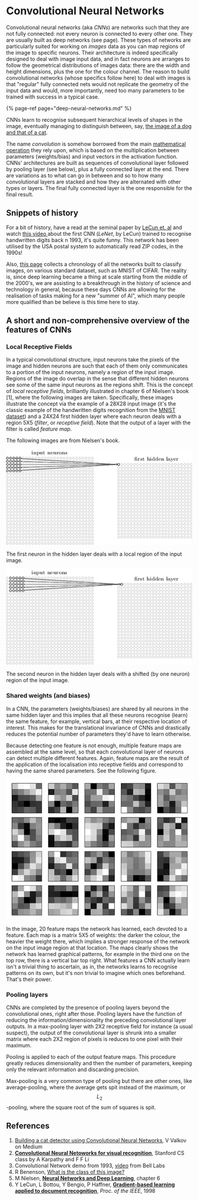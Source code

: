 # Convolutional Neural Networks

Convolutional neural networks \(aka _CNNs_\) are networks such that they are not fully connected: not every neuron is connected to every other one. They are usually built as deep networks \(see page\). These types of networks are particularly suited for working on _images_ data as you can map regions of the image to specific neurons. Their architecture is indeed specifically designed to deal with image input data, and in fact neurons are arranges to follow the geometrical distributions of images data: there are the width and height dimensions, plus the one for the colour channel. The reason to build convolutional networks \(whose specifics follow here\) to deal with images is that "regular" fully connected nets would not replicate the geometry of the input data and would, more importantly, need too many parameters to be trained with success in a typical case.

{% page-ref page="deep-neural-networks.md" %}

CNNs learn to recognise subsequent hierarchical levels of shapes in the image, eventually managing to distinguish between, say, [the image of a dog and that of a cat](convolutional-neural-networks.md#references).

The name _convolution_ is somehow borrowed from the main [mathematical operation](https://en.wikipedia.org/wiki/Convolution) they rely upon, which is based on the multiplication between parameters \(weights/bias\) and input vectors in the activation function. CNNs' architectures are built as sequences of convolutional layer followed by pooling layer \(see below\), plus a fully connected layer at the end. There are variations as to what can go in between and so to how many convolutional layers are stacked and how they are alternated with other types or layers. The final fully connected layer is the one responsible for the final result.

## Snippets of history

For a bit of history, have a read at the seminal paper by [LeCun et. al](convolutional-neural-networks.md#snippets-of-history) and watch [this video ](https://www.youtube.com/watch?v=FwFduRA_L6Q)about the first CNN \(_LeNet_, by LeCun\) trained to recognise handwritten digits back n 1993, it's quite funny. This network has been utilised by the USA postal system to automatically read ZIP codes, in the 1990s!

Also, [this page](convolutional-neural-networks.md#references) collects a chronology of all the networks built to classify images, on various standard dataset, such as MNIST of CIFAR. The reality is, since deep learning became a thing at scale starting from the middle of the 2000's, we are assisting to a breakthrough in the history of science and technology in general, because these days CNNs are allowing for the realisation of tasks making for a new "summer of AI", which many people more qualified than be believe is this time here to stay.

## A short and non-comprehensive overview of the features of CNNs

### Local Receptive Fields

In a typical convolutional structure, input neurons take the pixels of the image and hidden neurons are such that each of them only communicates to a portion of the input neurons, namely a region of the input image. Regions of the image do overlap in the sense that different hidden neurons see some of the same input neurons as the regions shift. This is the concept of _local receptive fields_, brilliantly illustrated in chapter 6 of Nielsen's book \[1\], where the following images are taken. Specifically, these images illustrate the concept via the example of a 28X28 input image \(it's the classic example of the handwritten digits recognition from the [MNIST dataset](http://yann.lecun.com/exdb/mnist/)\) and a 24X24 first hidden layer where each neuron deals with a region 5X5 \(_filter_, or _receptive field_\). Note that the output of a layer with the filter is called _feature map_.

The following images are from Nielsen's book.

![Image from the book by M Nielsen. ](../../.gitbook/assets/lrf1.png)

The first neuron in the hidden layer deals with a local region of the input image.

![Image from the book by M Nielsen. ](../../.gitbook/assets/lrf2.png)

The second neuron in the hidden layer deals with a shifted \(by one neuron\) region of the input image.

###  Shared weights \(and biases\)

In a CNN, the parameters \(weights/biases\) are shared by all neurons in the same hidden layer and this implies that all these neurons recognise \(learn\) the same feature, for example, vertical bars, at their respective location of interest. This makes for the translational invariance of CNNs and drastically reduces the potential number of parameters they'd have to learn otherwise.

Because detecting one feature is not enough, multiple feature maps are assembled at the same level, so that each convolutional layer of neurons can detect multiple different features. Again, feature maps are the result of the application of the localisation into receptive fields and correspond to having the same shared parameters. See the following figure.

![](../../.gitbook/assets/cnn_featmaps.png)

 In the image, 20 feature maps the network has learned, each devoted to a feature. Each map is a matrix 5X5 of weights: the darker the colour, the heavier the weight there, which implies a stronger response of the network on the input image region at that location. The maps clearly shows the network has learned graphical patterns, for example in the third one on the top row, there is a vertical bar top right. What features a CNN actually learn isn't a trivial thing to ascertain, as in, the networks learns to recognise patterns on its own, but it's non trivial to imagine which ones beforehand. That's their power.

### Pooling layers

CNNs are completed by the presence of pooling layers beyond the convolutional ones, right after those. Pooling layers have the function of reducing the information/dimensionality the preceding convolutional layer outputs. In a max-pooling layer with 2X2 receptive field for instance \(a usual suspect\), the output of the convolutional layer is shrunk into a smaller matrix where each 2X2 region of pixels is reduces to one pixel with their maximum.

Pooling is applied to each of the output feature maps. This procedure greatly reduces dimensionality and then the number of parameters, keeping only the relevant information and discarding precision.

Max-pooling is a very common type of pooling but there are other ones, like average-pooling, where the average gets spit instead of the maximum, or $$L_2$$-pooling, where the square root of the sum of squares is spit.

## References

1.  [Building a cat detector using Convolutional Neural Networks](https://medium.com/@curiousily/tensorflow-for-hackers-part-iii-convolutional-neural-networks-c077618e590b), V Valkov on Medium
2.  [**Convolutional Neural Netoworks for visual recognition**](http://cs231n.github.io/convolutional-networks/), Stanford CS class by A Karpathy and F F Li
3. Convolutional Network demo from 1993, [video](https://www.youtube.com/watch?v=FwFduRA_L6Q) from Bell Labs
4. R Benenson, [What is the class of this image?](http://rodrigob.github.io/are_we_there_yet/build/classification_datasets_results.html)
5. M Nielsen, [**Neural Networks and Deep Learning**](http://neuralnetworksanddeeplearning.com/chap6.html), chapter 6
6.  Y LeCun, L Bottou, Y Bengio, P Haffner, [**Gradient-based learning applied to document recognition**](http://yann.lecun.com/exdb/publis/pdf/lecun-98.pdf), _Proc. of the IEEE_, 1998

